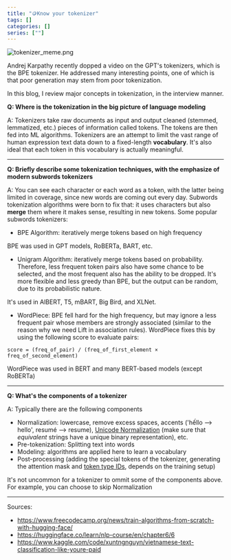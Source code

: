 ```yaml
---
title: "🪙Know your tokenizer"
tags: []
categories: []
series: [""]
---
```


![tokenizer_meme.png](attachments/tokenizer_meme.png)

Andrej Karpathy recently dopped a video on the GPT's tokenizers, which is the BPE tokenizer. He addressed many interesting points, one of which is that poor generation may stem from poor tokenization.

In this blog, I review major concepts in tokenization, in the interview manner.

**Q: Where is the tokenization in the big picture of language modeling**

A: Tokenizers take raw documents as input and output cleaned (stemmed, lemmatized, etc.) pieces of information called tokens. The tokens are then fed into ML algorithms. Tokenizers are an attempt to limit the vast range of human expression text data down to a fixed-length **vocabulary**. It's also ideal that each token in this vocabulary is actually meaningful.

---

**Q: Briefly describe some tokenization techniques, with the emphasize of modern subwords tokenizers**

A: You can see each character or each word as a token, with the latter being limited in coverage, since new words are coming out every day. Subwords tokenization algorithms were born to fix that: it uses characters but also **merge** them where it makes sense, resulting in new tokens. Some popular subwords tokenizers:

- BPE Algorithm: iteratively merge tokens based on high frequency

BPE was used in GPT models, RoBERTa, BART, etc.

- Unigram Algorithm: iteratively merge tokens based on probability. Therefore, less frequent token pairs also have some chance to be selected, and the most frequent also has the ability to be dropped. It's more flexible and less greedy than BPE, but the output can be random, due to its probabilistic nature.

It's used in AlBERT, T5, mBART, Big Bird, and XLNet.

- WordPiece: BPE fell hard for the high frequency, but may ignore a less frequent pair whose members are strongly associated (similar to the reason why we need Lift in association rules). WordPiece fixes this by using the following score to evaluate pairs:

```
score = (freq_of_pair) / (freq_of_first_element × freq_of_second_element)

```

WordPiece was used in BERT and many BERT-based models (except RoBERTa)

---
**Q: What's the components of a tokenizer**

A: Typically there are the following components

- Normalization: lowercase, remove excess spaces, accents ('hếllo --> hello', resumé --> resume), [Unicode Normalization](https://unicode.org/reports/tr15/) (make sure that *equivalent* strings have a unique binary representation), etc.
- Pre-tokenization: Splitting text into words
- Modeling: algorithms are applied here to learn a vocabulary
- Post-processing (adding the special tokens of the tokenizer, generating the attention mask and [token type IDs](https://huggingface.co/transformers/v3.2.0/glossary.html#token-type-ids), depends on the training setup)

It's not uncommon for a tokenizer to ommit some of the components above. For example, you can choose to skip Normalization

---
Sources:
- https://www.freecodecamp.org/news/train-algorithms-from-scratch-with-hugging-face/
- https://huggingface.co/learn/nlp-course/en/chapter6/6
- https://www.kaggle.com/code/xuntngnguyn/vietnamese-text-classification-like-youre-paid
